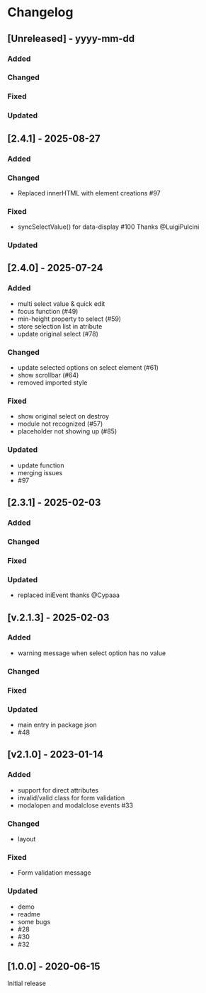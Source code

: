 # Changelog

## [Unreleased] - yyyy-mm-dd

### Added

### Changed

### Fixed

### Updated

## [2.4.1] - 2025-08-27

### Added

### Changed
- Replaced innerHTML with element creations #97

### Fixed
- syncSelectValue() for data-display #100 Thanks @LuigiPulcini

### Updated

## [2.4.0] - 2025-07-24
### Added
- multi select value & quick edit
- focus function (#49)
- min-height property to select (#59)
- store selection list in atribute
- update original select (#78)

### Changed
- update selected options on select element (#61)
- show scrollbar (#64)
- removed imported style

### Fixed
- show original select on destroy
- module not recognized (#57)
- placeholder not showing up (#85)

### Updated
- update function
- merging issues
- #97

## [2.3.1] - 2025-02-03


### Added

### Changed

### Fixed

### Updated
- replaced iniEvent thanks @Cypaaa

## [v.2.1.3] - 2025-02-03


### Added
- warning message when select option has no value

### Changed

### Fixed

### Updated
- main entry in package json
- #48

## [v2.1.0] - 2023-01-14


### Added
- support for direct attributes
- invalid/valid class for form validation
- modalopen and modalclose events #33

### Changed
- layout

### Fixed
- Form validation message

### Updated
- demo
- readme
- some bugs
- #28
- #30
- #32

## [1.0.0] - 2020-06-15

Initial release

